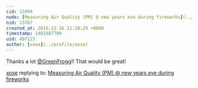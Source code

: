 ```yaml
---
cid: 15994
node: [Measuring Air Quality (PM) @ new years eve during fireworks](../notes/GreenFrogg/12-15-2016/measuring-air-quality-pm-new-years-eve-during-fireworks)
nid: 13787
created_at: 2016-12-16 11:28:29 +0000
timestamp: 1481887709
uid: 497123
author: [xose](../profile/xose)
---
```


Thanks a lot [@GreenFrogg](/profile/GreenFrogg)!! That would be great!


[xose](../profile/xose) replying to: [Measuring Air Quality (PM) @ new years eve during fireworks](../notes/GreenFrogg/12-15-2016/measuring-air-quality-pm-new-years-eve-during-fireworks)

